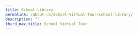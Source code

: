```yaml
---
title: School Library
permalink: /about-us/School-Virtual-Tour/school-library/
description: ""
third_nav_title: School Virtual Tour
---
```


